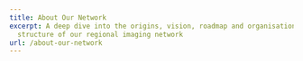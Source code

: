 ```yaml
---
title: About Our Network
excerpt: A deep dive into the origins, vision, roadmap and organisational
  structure of our regional imaging network
url: /about-our-network
---
```

